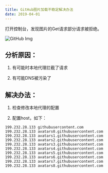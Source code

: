 ```yaml
---
title: GitHub图片加载不稳定解决办法
date: 2019-04-01
---
```


打开控制台，发现图片的Get请求部分请求被拒绝。

![GitHub Img](http://peierlong-blog.oss-cn-hongkong.aliyuncs.com/oMNqFJ.png)

## 分析原因：

1. 有可能时本地代理拦截了请求

2. 有可能DNS被污染了

## 解决办法：

1. 检查修改本地代理的配置

2. 配置host，如下：

```
199.232.28.133 githubusercontent.com
199.232.28.133 avatars0.githubusercontent.com
199.232.28.133 avatars1.githubusercontent.com
199.232.28.133 avatars2.githubusercontent.com
199.232.28.133 avatars3.githubusercontent.com
199.232.28.133 avatars4.githubusercontent.com
199.232.28.133 avatars5.githubusercontent.com
199.232.28.133 avatars6.githubusercontent.com
199.232.28.133 avatars7.githubusercontent.com
199.232.28.133 avatars8.githubusercontent.com
```
